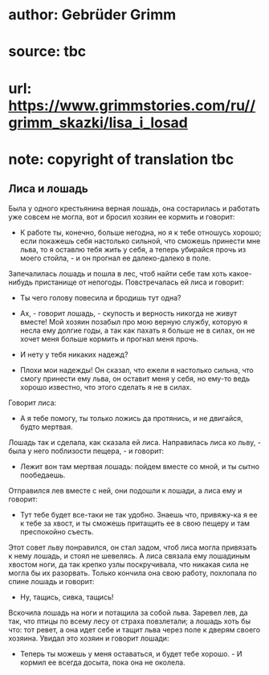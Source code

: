 # author: Gebrüder Grimm
# source: tbc
# url: https://www.grimmstories.com/ru//grimm_skazki/lisa_i_losad
# note: copyright of translation tbc

## Лиса и лошадь 

Была у одного крестьянина верная лошадь, она состарилась и работать уже
совсем не могла, вот и бросил хозяин ее кормить и говорит:

- К работе ты, конечно, больше негодна, но я к тебе отношусь хорошо;
если покажешь себя настолько сильной, что сможешь принести мне льва, то
я оставлю тебя жить у себя, а теперь убирайся прочь из моего стойла, - и
он прогнал ее далеко-далеко в поле.

Запечалилась лошадь и пошла в лес, чтоб найти себе там хоть какое-нибудь
пристанище от непогоды. Повстречалась ей лиса и говорит:

- Ты чего голову повесила и бродишь тут одна?

- Ах, - говорит лошадь, - скупость и верность никогда не живут вместе!
Мой хозяин позабыл про мою верную службу, которую я несла ему долгие
годы, а так как пахать я больше не в силах, он не хочет меня больше
кормить и прогнал меня прочь.

- И нету у тебя никаких надежд?

- Плохи мои надежды! Он сказал, что ежели я настолько сильна, что смогу
принести ему льва, он оставит меня у себя, но ему-то ведь хорошо
известно, что этого сделать я не в силах.

Говорит лиса:

- А я тебе помогу, ты только ложись да протянись, и не двигайся, будто
мертвая.

Лошадь так и сделала, как сказала ей лиса. Направилась лиса ко льву, -
была у него поблизости пещера, - и говорит:

- Лежит вон там мертвая лошадь: пойдем вместе со мной, и ты сытно
пообедаешь.

Отправился лев вместе с ней, они подошли к лошади, а лиса ему и говорит:

- Тут тебе будет все-таки не так удобно. Знаешь что, привяжу-ка я ее к
тебе за хвост, и ты сможешь притащить ее в свою пещеру и там преспокойно
съесть.

Этот совет льву понравился, он стал задом, чтоб лиса могла привязать к
нему лошадь, и стоял не шевелясь. А лиса связала ему лошадиным хвостом
ноги, да так крепко узлы поскручивала, что никакая сила не могла бы их
разорвать. Только кончила она свою работу, похлопала по спине лошадь и
говорит:

- Ну, тащись, сивка, тащись!

Вскочила лошадь на ноги и потащила за собой льва. Заревел лев, да так,
что птицы по всему лесу от страха повзлетали; а лошадь хоть бы что: тот
ревет, а она идет себе и тащит льва через поле к дверям своего хозяина.
Увидал это хозяин и говорит лошади:

- Теперь ты можешь у меня оставаться, и будет тебе хорошо. - И кормил
ее всегда досыта, пока она не околела.
